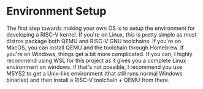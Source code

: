 # Environment Setup
The first step towards making your own OS is to setup the environment for developing a RISC-V kernel.
If you're on Linux, this is pretty simple as most distros package both QEMU and RISC-V GNU toolchains.
If you're on MacOS, you can install QEMU and the toolchain through Homebrew.
If you're on Windows, things get a bit more complicated. If you can, I highly recommend using WSL for this project as it gives you a complete Linux environment on windows. 
If that's not possible, I recommend you use MSYS2 to get a Unix-like environment (that still runs normal Windows binaries) and then install a RISC-V toolchain + QEMU from there.
